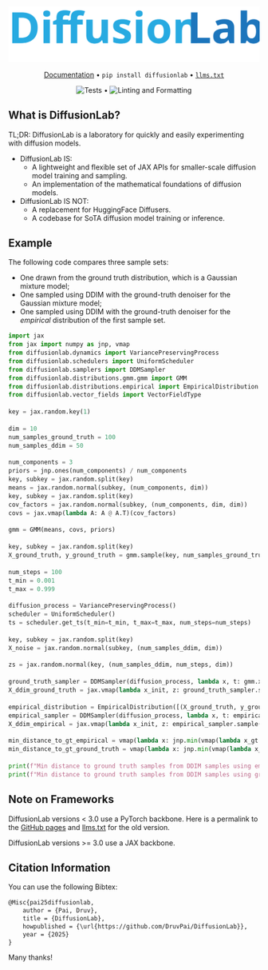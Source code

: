 
<div style="text-align:center;">

![DiffusionLab Logo](https://raw.githubusercontent.com/DruvPai/DiffusionLab/refs/heads/main/docs/diffusionlab_logo.svg)

[Documentation](https://druvpai.github.io/DiffusionLab) • `pip install diffusionlab` • [`llms.txt`](https://raw.githubusercontent.com/DruvPai/DiffusionLab/refs/heads/gh-pages/llms.txt)

![Tests](https://github.com/druvpai/diffusionlab/actions/workflows/testing.yml/badge.svg) • ![Linting and Formatting](https://github.com/druvpai/diffusionlab/actions/workflows/linting_formatting.yml/badge.svg)

</div>

## What is DiffusionLab?

TL;DR: DiffusionLab is a laboratory for quickly and easily experimenting with diffusion models.
- DiffusionLab IS:
  - A lightweight and flexible set of JAX APIs for smaller-scale diffusion model training and sampling.
  - An implementation of the mathematical foundations of diffusion models. 
- DiffusionLab IS NOT:
  - A replacement for HuggingFace Diffusers. 
  - A codebase for SoTA diffusion model training or inference. 

## Example

The following code compares three sample sets:
- One drawn from the ground truth distribution, which is a Gaussian mixture model;
- One sampled using DDIM with the ground-truth denoiser for the Gaussian mixture model;
- One sampled using DDIM with the ground-truth denoiser for the _empirical_ distribution of the first sample set.

```python
import jax 
from jax import numpy as jnp, vmap
from diffusionlab.dynamics import VariancePreservingProcess
from diffusionlab.schedulers import UniformScheduler
from diffusionlab.samplers import DDMSampler
from diffusionlab.distributions.gmm.gmm import GMM
from diffusionlab.distributions.empirical import EmpiricalDistribution
from diffusionlab.vector_fields import VectorFieldType 

key = jax.random.key(1)

dim = 10
num_samples_ground_truth = 100
num_samples_ddim = 50

num_components = 3
priors = jnp.ones(num_components) / num_components
key, subkey = jax.random.split(key)
means = jax.random.normal(subkey, (num_components, dim))
key, subkey = jax.random.split(key)
cov_factors = jax.random.normal(subkey, (num_components, dim, dim))
covs = jax.vmap(lambda A: A @ A.T)(cov_factors)

gmm = GMM(means, covs, priors)

key, subkey = jax.random.split(key)
X_ground_truth, y_ground_truth = gmm.sample(key, num_samples_ground_truth)

num_steps = 100
t_min = 0.001 
t_max = 0.999

diffusion_process = VariancePreservingProcess()
scheduler = UniformScheduler()
ts = scheduler.get_ts(t_min=t_min, t_max=t_max, num_steps=num_steps)

key, subkey = jax.random.split(key)
X_noise = jax.random.normal(subkey, (num_samples_ddim, dim))

zs = jax.random.normal(key, (num_samples_ddim, num_steps, dim))

ground_truth_sampler = DDMSampler(diffusion_process, lambda x, t: gmm.x0(x, t, diffusion_process), VectorFieldType.X0, use_stochastic_sampler=False)
X_ddim_ground_truth = jax.vmap(lambda x_init, z: ground_truth_sampler.sample(x_init, z, ts))(X_noise, zs)

empirical_distribution = EmpiricalDistribution([(X_ground_truth, y_ground_truth)])
empirical_sampler = DDMSampler(diffusion_process, lambda x, t: empirical_distribution.x0(x, t, diffusion_process), VectorFieldType.X0, use_stochastic_sampler=False)
X_ddim_empirical = jax.vmap(lambda x_init, z: empirical_sampler.sample(x_init, z, ts))(X_noise, zs)

min_distance_to_gt_empirical = vmap(lambda x: jnp.min(vmap(lambda x_gt: jnp.linalg.norm(x - x_gt))(X_ground_truth)))(X_ddim_empirical)
min_distance_to_gt_ground_truth = vmap(lambda x: jnp.min(vmap(lambda x_gt: jnp.linalg.norm(x - x_gt))(X_ground_truth)))(X_ddim_ground_truth)

print(f"Min distance to ground truth samples from DDIM samples using empirical denoiser: {min_distance_to_gt_empirical}")
print(f"Min distance to ground truth samples from DDIM samples using ground truth denoiser: {min_distance_to_gt_ground_truth}")
```

## Note on Frameworks

DiffusionLab versions < 3.0 use a PyTorch backbone. Here is a permalink to the [GitHub pages](https://github.com/DruvPai/DiffusionLab/tree/1543db3453c4cc687c724eb0e01f63c109e4465a) and [llms.txt](https://raw.githubusercontent.com/DruvPai/DiffusionLab/1543db3453c4cc687c724eb0e01f63c109e4465a/llms.txt) for the old version.

DiffusionLab versions >= 3.0 use a JAX backbone.


## Citation Information

You can use the following Bibtex:
```
@Misc{pai25diffusionlab,
    author = {Pai, Druv},
    title = {DiffusionLab},
    howpublished = {\url{https://github.com/DruvPai/DiffusionLab}},
    year = {2025}
}
```
Many thanks!
